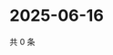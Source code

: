# 2025-06-16

共 0 条

<!-- BEGIN ZHIHUVIDEO -->
<!-- 最后更新时间 Mon Jun 16 2025 04:11:41 GMT+0800 (China Standard Time) -->

<!-- END ZHIHUVIDEO -->
